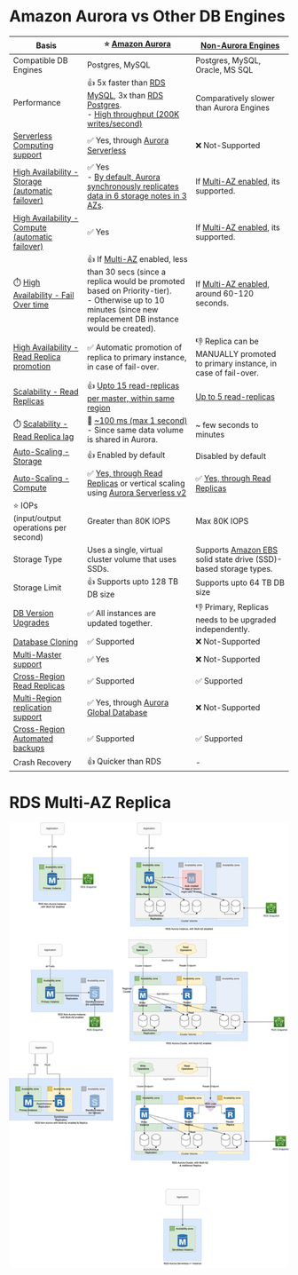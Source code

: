 
# Amazon Aurora vs Other DB Engines

| Basis                                                                                                                                                     | :star: [Amazon Aurora](AmazonAurora/Readme.md)                                                                                                                                                                       | [Non-Aurora Engines](Readme.md)                                                                                                     |
|-----------------------------------------------------------------------------------------------------------------------------------------------------------|----------------------------------------------------------------------------------------------------------------------------------------------------------------------------------------------------------------------|-------------------------------------------------------------------------------------------------------------------------------------|
| Compatible DB Engines                                                                                                                                     | Postgres, MySQL                                                                                                                                                                                                      | Postgres, MySQL, Oracle, MS SQL                                                                                                     |
| Performance                                                                                                                                               | :+1: 5x faster than [RDS MySQL](Readme.md), 3x than [RDS Postgres](Readme.md). <br/>- [High throughput (200K writes/second)](../../../7_Scalability/Throughput.md)                       | Comparatively slower than Aurora Engines                                                                                            |
| [Serverless Computing support]()                                                                                                                          | :white_check_mark: Yes, through [Aurora Serverless](AmazonAurora/Serverless/Readme.md)                                                                                                                               | :x: Not-Supported                                                                                                                   |
| [High Availability - Storage (automatic failover)](../../../7a_HighAvailability/HighAvailability.md)                                | :white_check_mark: Yes <br/>- [By default, Aurora synchronously replicates data in 6 storage notes in 3 AZs](https://docs.aws.amazon.com/AmazonRDS/latest/AuroraUserGuide/Concepts.AuroraHighAvailability.html).     | If [Multi-AZ enabled](MultiAZDeployment.md), its supported.                                                                         |
| [High Availability - Compute (automatic failover)](../../../7a_HighAvailability/HighAvailability.md)                                | :white_check_mark: Yes                                                                                                                                                                                               | If [Multi-AZ enabled](MultiAZDeployment.md), its supported.                                                                         |
| :stopwatch: [High Availability - Fail Over time](../../../7a_HighAvailability/HighAvailability.md#fail-over-policies)               | :+1: If [Multi-AZ](MultiAZDeployment.md) enabled, less than 30 secs (since a replica would be promoted based on Priority-tier). <br/>- Otherwise up to 10 minutes (since new replacement DB instance would be created). | If [Multi-AZ enabled](MultiAZDeployment.md), around 60-120 seconds.                                                                 |
| [High Availability - Read Replica promotion](RDSReadReplicas.md)                                                                                          | :white_check_mark: Automatic promotion of replica to primary instance, in case of fail-over.                                                                                                                         | :-1: Replica can be MANUALLY promoted to primary instance, in case of fail-over.                                                    |
| [Scalability - Read Replicas](RDSReadReplicas.md)                                                                                                         | :+1: [Upto 15 read-replicas per master, within same region](https://docs.aws.amazon.com/AmazonRDS/latest/AuroraUserGuide/Concepts.AuroraHighAvailability.html)                                                       | [Up to 5 read-replicas](Readme.md)                                                                                                  |
| :stopwatch: [Scalability - Read Replica lag](RDSReadReplicas.md)                                                                                          | :rocket: [~100 ms (max 1 second)](../../../7_Scalability/Latency.md)<br/>- Since same data volume is shared in Aurora.                                                                   | ~ few seconds to minutes                                                                                                            |
| [Auto-Scaling - Storage](https://docs.aws.amazon.com/AmazonRDS/latest/UserGuide/USER_PIOPS.StorageTypes.html)                                             | :+1: Enabled by default                                                                                                                                                                                              | Disabled by default                                                                                                                 |
| [Auto-Scaling - Compute](https://docs.aws.amazon.com/AmazonRDS/latest/AuroraUserGuide/Aurora.Integrating.AutoScaling.html)                                | :white_check_mark: [Yes, through Read Replicas](RDSReadReplicas) or vertical scaling using [Aurora Serverless v2](AmazonAurora/Serverless/Readme.md)                                                                 | :white_check_mark: [Yes, through Read Replicas](RDSReadReplicas)                                                                    |
| :star: IOPs (input/output operations per second)                                                                                                          | Greater than 80K IOPS                                                                                                                                                                                                | Max 80K IOPS                                                                                                                        |
| Storage Type                                                                                                                                              | Uses a single, virtual cluster volume that uses SSDs.                                                                                                                                                                | Supports [Amazon EBS](../../7_StorageServices/1_BlockStorageTypes/AmazonEBS/Readme.md) solid state drive (SSD)-based storage types. |
| Storage Limit                                                                                                                                             | :+1: Supports upto 128 TB DB size                                                                                                                                                                                    | Supports upto 64 TB DB size                                                                                                         |
| [DB Version Upgrades]()                                                                                                                                   | :white_check_mark: All instances are updated together.                                                                                                                                                               | :-1: Primary, Replicas needs to be upgraded independently.                                                                          |
| [Database Cloning](AmazonAurora/DBCloning.md)                                                                                                             | :white_check_mark: Supported                                                                                                                                                                                         | :x: Not-Supported                                                                                                                   |
| [Multi-Master support](AmazonAurora/AuroraMultiMasterCluster.md)                                                                                          | :white_check_mark: Yes                                                                                                                                                                                               | :x: Not-Supported                                                                                                                   |
| [Cross-Region Read Replicas](https://docs.aws.amazon.com/AmazonRDS/latest/UserGuide/Concepts.RDS_Fea_Regions_DB-eng.Feature.CrossRegionReadReplicas.html) | :white_check_mark: Supported                                                                                                                                                                                         | :white_check_mark: Supported                                                                                                        |
| [Multi-Region replication support]()                                                                                                                      | :white_check_mark: Yes, through [Aurora Global Database](AmazonAurora/AuroraGlobalDatabase.md)                                                                                                                       | :x: Not-Supported                                                                                                                   |
| [Cross-Region Automated backups](https://docs.aws.amazon.com/AmazonRDS/latest/UserGuide/USER_ReplicateBackups.html)                                       | :white_check_mark: Supported                                                                                                                                                                                         | :white_check_mark: Supported                                                                                                        |
| Crash Recovery                                                                                                                                            | :+1: Quicker than RDS                                                                                                                                                                                                | -                                                                                                                                   |

# RDS Multi-AZ Replica

![img.png](assets/Multi-AZ/RDS-Multi-AZ-Replica.drawio.png)